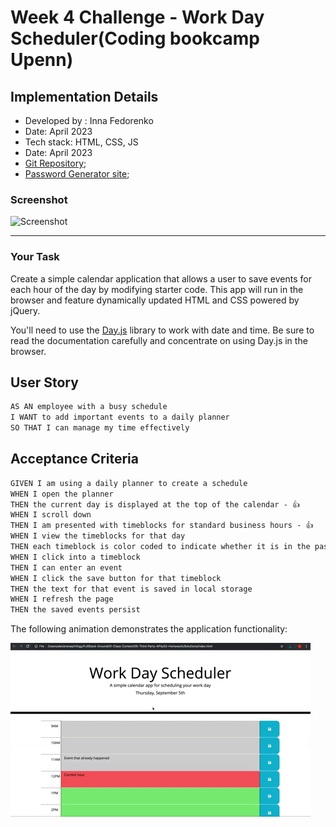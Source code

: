 # Week 4 Challenge - Work Day Scheduler(Coding bookcamp Upenn)
## Implementation Details
* Developed by : Inna Fedorenko
* Date: April 2023
* Tech stack: HTML, CSS, JS
* Date: April 2023
* [Git Repository](https://github.com/InnaFedorenko/PasswordGen);
* [Password Generator site](https://innafedorenko.github.io/PasswordGen/);

### Screenshot

![**Screenshot**](passwordGen.png)

- - - 
### Your Task

Create a simple calendar application that allows a user to save events for each hour of the day by modifying starter code. This app will run in the browser and feature dynamically updated HTML and CSS powered by jQuery.

You'll need to use the [Day.js](https://day.js.org/en/) library to work with date and time. Be sure to read the documentation carefully and concentrate on using Day.js in the browser.

## User Story

```md
AS AN employee with a busy schedule
I WANT to add important events to a daily planner
SO THAT I can manage my time effectively
```

## Acceptance Criteria

```md
GIVEN I am using a daily planner to create a schedule
WHEN I open the planner
THEN the current day is displayed at the top of the calendar - 👍
WHEN I scroll down
THEN I am presented with timeblocks for standard business hours - 👍
WHEN I view the timeblocks for that day
THEN each timeblock is color coded to indicate whether it is in the past, present, or future
WHEN I click into a timeblock
THEN I can enter an event
WHEN I click the save button for that timeblock
THEN the text for that event is saved in local storage
WHEN I refresh the page
THEN the saved events persist
```

The following animation demonstrates the application functionality:

<!-- @TODO: create ticket to review/update image) -->
![A user clicks on slots on the color-coded calendar and edits the events.](./Assets/05-third-party-apis-homework-demo.gif)
